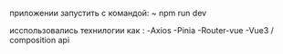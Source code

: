 приложении запустить с командой:
~ npm run dev

исспользовались технилогии как :
-Axios
-Pinia
-Router-vue
-Vue3 / composition api
